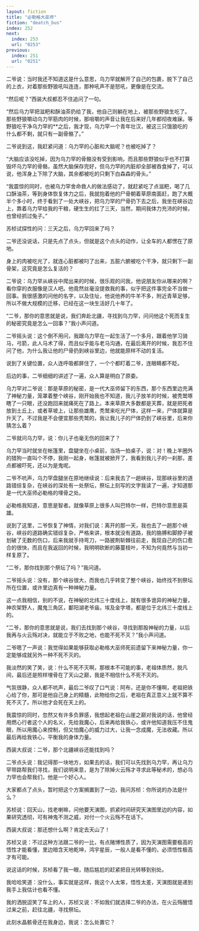 ```yaml
---
layout: fiction
title: "必勒格大巫师"
fiction: "deatch_bus"
index: 252
next:
  index: 253
  url: "0253"
previous:
  index: 251
  url: "0251"
---
```

二爷说：当时我还不知道这是什么意思，乌力罕就解开了自己的包裹，脱下了自己的上衣，对着那些野狼吼叫连连，那种吼声不是怒吼，更像是在交流。

“然后呢？”西装大叔都忍不住追问了一句。

“然后乌力罕把滋粑和酥油茶扔给了我，他自己则躺在地上，被那些野狼生吃了。那些野狼嚼动乌力罕筋肉的时候，那咀嚼的声音让我在后来好几年都彻夜难寐。等野狼吃干净乌力罕的**之后，我才现，乌力罕一个青年壮汉，被这三只饿狼吃的什么都不剩，就只有一副骨骼了。”

二爷说到这，我赶紧问道：乌力罕的心脏和大脑呢？也被吃掉了？

“大脑应该没吃掉，因为乌力罕的骨骼没有受到影响，而且那些野狼似乎也不打算毁坏乌力罕的骨骼，虽然大脑保存完好，但乌力罕的内脏却全部被吞食掉了，可以说，他浑身上下除了大脑，其余都被吃的只剩下白森森的骨头。”

“我震惊的同时，也被乌力罕舍命救人的做法感动了，就赶紧吃了点滋粑，喝了几口酥油茶，等到身体恢复体力之后，我就抱着他的尸骨朝着草原南面赶，跑了大概半个多小时，终于看到了一处大峡谷，把乌力罕的尸骨扔下去之后，我坐在峡谷边上，靠着乌力罕给我的干粮，硬生生的扛了三天，当然，期间我体力充沛的时候，也曾经抓过兔子。”

苏桢试探性的问：三天之后，乌力罕回来了吗？

二爷还没说话，只是先点了点头，但就是这个点头的动作，让全车的人都愣在了原地。

身上的肉被吃光了，就连心脏都被叼了出来，五脏六腑被吃个干净，就只剩下一副骨架，这究竟是怎么复活的？

二爷说：乌力罕从峡谷中爬出来的时候，很乐观的问我，他说朋友你从哪来的啊？看你穿的衣服像是汉人吧。他竟然丝毫没提救我的事，似乎把这件事完全不当做一回事。我很感激的问他的名字，以及住址，他说他养的牛羊不多，附近青草足够，所以不做大规模的迁移，已经在这一块生活好几十年了。

“二爷，那你的意思就是说，我们奔赴北疆，寻找到乌力罕，问问他这个死而复生的秘密究竟是怎么一回事？”我小声问道。

二爷摇头说：这个倒不用问，我跟乌力罕在一起生活了一个多月，跟着他学习骑马，弓箭，此人马术了得，而且似乎能与老马沟通，在最后离开的时候，我忍不住问了他，为什么我让他的尸骨扔到峡谷里边，他就能原样不动的复活。

说到了关键位置，众人连呼吸都屏住了，一个个都盯着二爷，连眼睛都不眨。

后边的事，二爷细细的讲述了一遍，众人算是明白了原委。

乌力罕对二爷说：那是草原的秘密，是一代大巫师留下的东西，那个东西里边充满了神秘力量，笼罩着整个峡谷，刚开始我也不知道，我儿子放羊的时候，被秃鹫啄瞎了一只眼，还没跑回来就痛死在了路上。本来草原大多数都是天葬，就是把死者放到土丘上，或者草坡上，让那些雄鹰，秃鹫来吃光尸体，这样一来，尸体就算是升天了。不过我是不会便宜那些秃鹫的，我让我儿子的尸体扔到了峡谷里，后来你猜怎么着？

二爷就问乌力罕，说：你儿子也毫无伤的回来了？

乌力罕当时就坐在帐篷里，盘腿坐在小桌前，当场一拍桌子，说：对！晚上羊圈外的猎狗一直叫个不停，我刚一起身，帐篷就被掀开了，我看到我儿子的一刹那，差点都被吓死，还以为是鬼呢。

二爷不吭声，乌力罕盘腿坐在原地继续说：后来我去了一趟峡谷，现那峡谷里的道路错综复杂，在峡谷的深处有一处祭坛，祭坛上刻写的文字我读了一遍，才知道那是一代大巫师必勒格的埋骨之处。

必勒格我知道，意思是智者。就像草原上很多人叫巴特尔一样，巴特尔意思是英雄。

说到了这里，二爷恢复了神情，对我们说：离开的那一天，我也去了一趟那个峡谷，峡谷的道路确实错综复杂，严格来讲，根本就没有道路，我的胳膊和脚脖子被划破了无数的伤口，后来我就手持弯刀，一路披荆斩棘往前走，我现自己的伤口愈合的很快，而且在我返回的时候，我明明砍断的藤蔓枝叶，不知为何竟然与当初一样复原了。

“二爷，那你找到那个祭坛了吗？”我问道。

二爷摇头说：没有，那个峡谷很大，而我也几乎转变了整个峡谷，始终找不到祭坛所在位置，或许里边真有一种神秘力量。

这一点我相信，别的不说，在神秘的北纬三十度线上，就有很多诡异的神秘力量，神农架野人，魔鬼三角区，鄱阳湖老爷庙，埃及金字塔，都是位于北纬三十度线上的。

“二爷，那你的意思就是说，我们去找到那个峡谷，寻找到那股神秘的力量，以后我再与火云殇对决，就能立于不败之地，也能不死不灭？”我小声问道。

二爷嗯了一声说：我觉得如果能够获取必勒格大巫师死前遗留下来神秘力量，你一定能够成就另外一种不死不灭的。

我淡然的笑了笑，说：什么不死不灭啊，那根本不可能的事，老祖体质然，脱凡间，最后还是照样埋骨在了天山之巅，我是不相信什么不死不灭的。

气氛很静，众人都不吭声，最后二爷叹了口气说：阿布，还是你不懂啊，老祖把铁心给了你，那可是他自己身上的精髓，此物给你之后，老祖在真正意义上就不算不死不灭了。所以他才会死在天上的。

我震惊的同时，忽然又有许多负罪感，我想起老祖在山崖之巅对我说的话，他曾经用燃心行者这个人的名义，先给我魔心，后来再给我铁心，或许他知道我压不住鬼眼，所以用魔心来控制，但又怕魔心的威力过大，让我一念成魔，无法收藏。所以最后再给我铁心，平衡我的身体力量。

西装大叔说：二爷，那个北疆峡谷还能找到吗？

二爷点头说：我记得那一块地方，如果去的话，我们可以先找到乌力罕，再让乌力罕带路帮我们寻找，我们说明来意，是为了除掉火云殇才寻求此等秘术的，想必乌力罕也会帮我们，他是一个好心人。

大家都点了点头，暂时把这个方案搁置到了一边，我问苏桢：你所说的办法是什么？

苏桢说：回天山，找老喇嘛，问他要天演图，抓紧时间研究天演图里边的内容，如果研究透彻，可有神鬼不测之威，对付一个火云殇不在话下。

西装大叔说：那还想什么啊？肯定去天山了！

苏桢又说：不过这种方法跟二爷的一比，有点赌博性质了，因为天演图需要极高的悟性才能看懂，里边暗含天地乾坤，鸿宇星辰，一般人是看不懂的，必须悟性极高才有可能。

说这话的时候，苏桢看了我一眼，随后尴尬的赶紧把目光转移到别处。

我哈哈笑道：没什么，事实就是这样，我这个人太笨，悟性太差，天演图就是递到我手上我估计也看不懂。

我的洒脱逗笑了车上的人，苏桢又说：不如我们就选择二爷的办法，在火云殇醒悟过来之前，赶往北疆，寻找祭坛。

此刻水晶骸骨还在我身边，我说：怎么处置它？